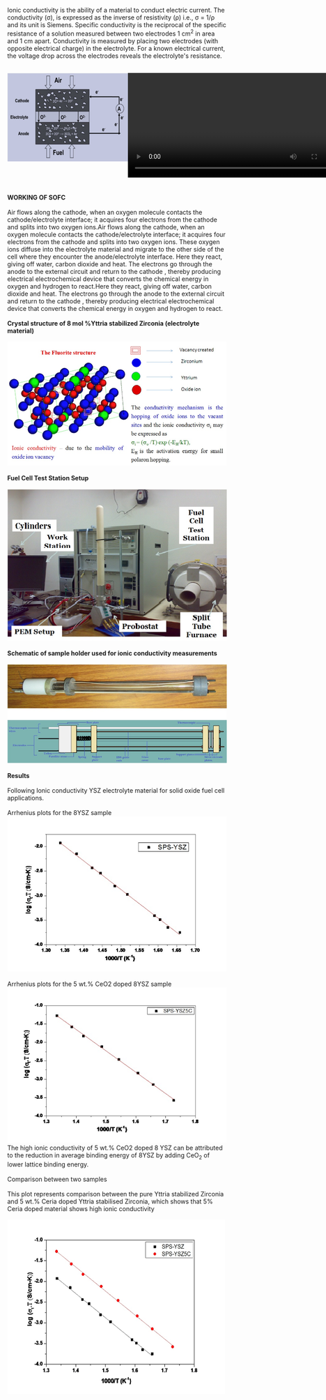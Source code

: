 Ionic conductivity is the ability of a material to conduct electric current. The conductivity (σ), is expressed as the inverse of resistivity (ρ) i.e., σ = 1/ρ and its unit is Siemens. Specific conductivity is the reciprocal of the specific resistance of a solution measured between two electrodes 1 cm<sup>2</sup> in area and 1 cm apart. Conductivity is measured by placing two electrodes (with opposite electrical charge) in the electrolyte. For a known electrical current, the voltage drop across the electrodes reveals the electrolyte's resistance.<br><br>
<div style="float:left;width:55%;border: solid 1 px black;"><img src="images/sofc.jpg"></div>
 <div style="float:left;width:40%;border: solid 1 px black;"><video width="500" height="240" controls>
  <source src="images/impedance.mp4" type="video/mp4">
  Your browser does not support the video tag</video></div><br>
  <div style="content: '.';clear: both;display: block;height: 0;visibility: hidden;"></div><br><br>
<b>WORKING OF SOFC</b><br><br>
Air flows along the cathode, when an oxygen molecule contacts the cathode/electrolyte interface; it acquires four electrons from the cathode and splits into two oxygen ions.Air flows along the cathode, when an oxygen molecule contacts the cathode/electrolyte interface; it acquires four electrons from the cathode and splits into two oxygen ions. These oxygen ions diffuse into the electrolyte material and migrate to the other side of the cell where they encounter the anode/electrolyte interface. Here they react, giving off water, carbon dioxide and heat. The electrons go through the anode to the external circuit and return to the cathode , thereby producing electrical electrochemical device that converts the chemical energy in oxygen and hydrogen to react.Here they react, giving off water, carbon dioxide and heat. The electrons go through the anode to the external circuit and return to the cathode , thereby producing electrical electrochemical device that converts the chemical energy in oxygen and hydrogen to react.<br><br>
<b>Crystal structure of 8 mol %Yttria stabilized Zirconia (electrolyte material)</b><br><br>
<img src="images/fluorite structure.jpg"><br><br>
<b>Fuel Cell Test Station Setup</b><br><br>
<img src="images/fuel cell.jpg"><br><br>
<b>Schematic of sample holder used for ionic conductivity measurements</b><br><br>
<img src="images/ionic conductivity measurement.jpg"><br><br>
<b>Results</b><br><br>
Following Ionic conductivity YSZ electrolyte material for solid oxide fuel cell applications.<br><br>
Arrhenius plots for the 8YSZ sample<br>
<img src="images/8YSZ SAMPLE.jpg"><br><br>
Arrhenius plots for the 5 wt.% CeO2 doped 8YSZ sample<br>
<img src="images/5ml.jpg"><br>
The high ionic conductivity of 5 wt.% CeO2 doped 8 YSZ can be attributed to the reduction in average binding energy of 8YSZ by adding CeO<sub>2</sub> of lower lattice binding energy.<br><br>
Comparison between two samples<br><br>
This plot represents comparison between the pure Yttria stabilized Zirconia and 5 wt.% Ceria doped Yttria stabilised Zirconia, which shows that 5% Ceria doped material shows high ionic conductivity<br><br>
<img src="images/two samp.jpg" width=500 height=400><br>

